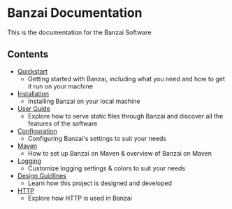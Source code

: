 # Banzai Documentation
This is the documentation for the Banzai Software

## Contents
*  [Quickstart](Quickstart.md)
    * Getting started with Banzai, including what you need and how to get it run on your machine
* [Installation](Installation.md)
    * Installing Banzai on your local machine
* [User Guide](User-Guide.md)
    * Explore how to serve static files through Banzai and discover all the features of the software
* [Configuration](Configuration.md)
    * Configuring Banzai's settings to suit your needs
* [Maven](Maven.md)
    * How to set up Banzai on Maven & overview of Banzai on Maven
* [Logging](Logging.md)
    * Customize logging settings & colors to suit your needs
* [Design Guidlines](Design_Guidelines.md)
    * Learn how this project is designed and developed
* [HTTP](Http.md)
    * Explore how HTTP is used in Banzai

       